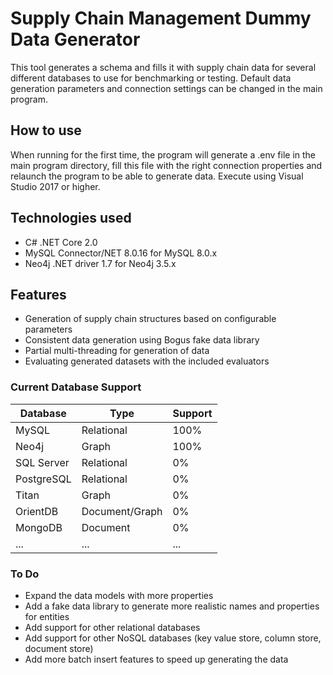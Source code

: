 # Supply Chain Management Dummy Data Generator

This tool generates a schema and fills it with supply chain data for several different databases to use for benchmarking or testing. 
Default data generation parameters and connection settings can be changed in the main program.

## How to use

When running for the first time, the program will generate a .env file in the main program directory, fill this file with the right connection properties and relaunch the program to be able to generate data.
Execute using Visual Studio 2017 or higher.

## Technologies used
- C# .NET Core 2.0
- MySQL Connector/NET 8.0.16 for MySQL 8.0.x
- Neo4j .NET driver 1.7 for Neo4j 3.5.x

## Features
- Generation of supply chain structures based on configurable parameters
- Consistent data generation using Bogus fake data library
- Partial multi-threading for generation of data
- Evaluating generated datasets with the included evaluators

### Current Database Support
Database | Type | Support
--- | --- | ---
MySQL | Relational | 100%
Neo4j | Graph |100%
SQL Server | Relational | 0%
PostgreSQL | Relational | 0%
Titan  | Graph | 0%
OrientDB | Document/Graph | 0%
MongoDB | Document | 0%
... | ... | ...

### To Do
- Expand the data models with more properties
- Add a fake data library to generate more realistic names and properties for entities
- Add support for other relational databases
- Add support for other NoSQL databases (key value store, column store, document store)
- Add more batch insert features to speed up generating the data